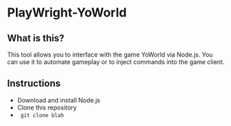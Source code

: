 # PlayWright-YoWorld

<h2>What is this?</h2>
 <p>This tool allows you to interface with the game YoWorld via Node.js. You can use it to automate gameplay or to inject commands into the game client.</p>

<h2>Instructions</h2>
<ul>
 <li> Download and install Node.js </li>
 <li> Clone this repository <li><code> git clone blah </code></li> </li>
